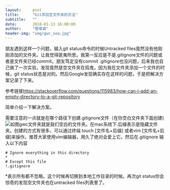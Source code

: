 ```yaml
---
layout:     post
title:      "Git添加空文件夹的方法"
subtitle:   ""
date:       2018-01-13 16:00:00
author:     "管维诚"
header-img: "img/gwc_sea.jpg"
---
```


朋友遇到这样一个问题，输入git status命令的时候Untracked files竟然没有他刚刚添加的文件夹。让我觉得匪夷所思。我第一反应是不是.gitignore文件的问题或者是文件夹已经commit。朋友笃定没有commit .gitignore也没问题，后来我也自己做了一次实验，发现竟然是空文件夹在捣鬼，因为我在文件夹添加一个文件的时候，git status状态是对的。然后Google发现确实存在这样的问题，于是把解决方案记录了下来。

参考链接<https://stackoverflow.com/questions/115983/how-can-i-add-an-empty-directory-to-a-git-repository>

简单介绍一下解决方案。

需要注意的一点就是在哪个路径下创建.gitignore文件（在你空白文件夹下面创建)![](http://p2bzzkn05.bkt.clouddn.com/18-1-13/40809453.jpg)如图gwc文件夹就是我们空白的文件夹。在mac系统下.后缀表示是隐藏文件夹。创建的方式有很多，可以通过终端 touch [文件名+后缀] 或者vim [文件名+后缀]来操作。推荐大家使用vim编辑器，用久了绝对会爱上它。然后在.gitignore 输入以下内容
```
# Ignore everything in this directory
*
# Except this file
!.gitignore

```

*表示所有都不忽略。这个时候再切换到本地工作目录的时候。再次git status你会惊奇的发现空文件夹也在untracked files列表里了。

